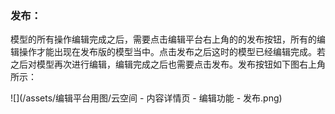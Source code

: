 ### 发布：

模型的所有操作编辑完成之后，需要点击编辑平台右上角的的发布按钮，所有的编辑操作才能出现在发布版的模型当中。点击发布之后这时的模型已经编辑完成。若之后对模型再次进行编辑，编辑完成之后也需要点击发布。发布按钮如下图右上角所示：

![](/assets/编辑平台用图/云空间 - 内容详情页 - 编辑功能 - 发布.png)

